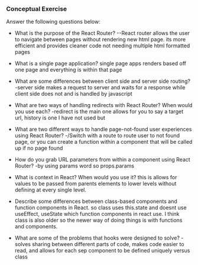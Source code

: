### Conceptual Exercise

Answer the following questions below:

- What is the purpose of the React Router?
--React router allows the user to navigate between pages without rendering new html page. its more efficient and provides cleaner code not needing multiple html formatted pages

- What is a single page application?
single page apps renders based off one page and everything is within that page

- What are some differences between client side and server side routing?
-server side makes a request to server and waits for a response while client side does not and is handled by javascript 

- What are two ways of handling redirects with React Router? When would you use each?
-redirect is the main one allows for you to say a target url, history is one I have not used but 
- What are two different ways to handle page-not-found user experiences using React Router? 
-/Switch with a route to route user to not found page, or you can create a function within a component that will be called up if no page found 
- How do you grab URL parameters from within a component using React Router?
-by using params word so props.params 
- What is context in React? When would you use it?
this is allows for values to be passed from parents elements to lower levels without defining at every single level.

- Describe some differences between class-based components and function
  components in React.
  so class uses this.state and doesnt use useEffect, useState which function components in react use. I think class is also older so the newer way of doing things is with functions and components.

- What are some of the problems that hooks were designed to solve?
-solves sharing between different parts of code, makes code easier to read, and allows for each sep component to be defined uniquely versus class 